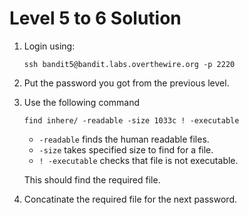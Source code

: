 # Level 5 to 6 Solution

1. Login using:
    ```
    ssh bandit5@bandit.labs.overthewire.org -p 2220
    ```
2. Put the password you got from the previous level.
3. Use the following command
    ```
    find inhere/ -readable -size 1033c ! -executable
    ```
    * `-readable` finds the human readable files.
    * `-size` takes specified size to find for a file.
    * `! -executable` checks that file is not executable.
    
    This should find the required file.
4. Concatinate the required file for the next password.